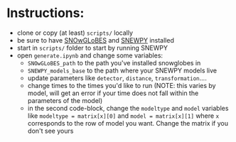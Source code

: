 # Instructions:
- clone or copy (at least) `scripts/` locally
- be sure to have [SNOwGLoBES](https://github.com/SNOwGLoBES/snowglobes) and [SNEWPY](https://snewpy.readthedocs.io/en/stable/gettingstarted.html#installation) installed
- start in `scripts/` folder to start by running SNEWPY
- open `generate.ipynb` and change some variables:
  - `SNOwGLoBES_path` to the path you've installed snowglobes in
  - `SNEWPY_models_base` to the path where your SNEWPY models live
  - update parameters like `detector`, `distance`, `transformation`....
  - change times to the times you'd like to run (NOTE: this varies by model, will get an error if your time does not fall within the parameters of the model)
  - in the second code-block, change the `modeltype` and `model` variables like `modeltype = matrix[x][0]` and `model = matrix[x][1]` where `x` corresponds to the row of model you want. Change the matrix if you don't see yours
